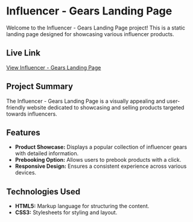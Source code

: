 # Influencer - Gears Landing Page

Welcome to the Influencer - Gears Landing Page project! This is a static landing page designed for showcasing various influencer products.

## Live Link

[View Influencer - Gears Landing Page](https://mspsohan.github.io/influencer-gears)

## Project Summary

The Influencer - Gears Landing Page is a visually appealing and user-friendly website dedicated to showcasing and selling products targeted towards influencers.

## Features

-  **Product Showcase:** Displays a popular collection of influencer gears with detailed information.
-  **Prebooking Option:** Allows users to prebook products with a click.
-  **Responsive Design:** Ensures a consistent experience across various devices.

## Technologies Used

-  **HTML5:** Markup language for structuring the content.
-  **CSS3:** Stylesheets for styling and layout.
